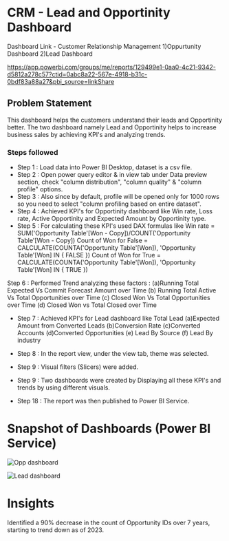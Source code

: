 # CRM - Lead and Opportinity Dashboard
Dashboard Link - Customer Relationship Management
1)Oppurtunity Dashboard
2)Lead Dashboard

https://app.powerbi.com/groups/me/reports/129499e1-0aa0-4c21-9342-d5812a278c57?ctid=0abc8a22-567e-4918-b31c-0bdf83a88a27&pbi_source=linkShare


## Problem Statement

This dashboard helps the customers  understand their leads and Opportinity better. The two dashboard namely Lead and Opportinity helps to increase business sales by achieving KPI's and analyzing trends.



### Steps followed 

- Step 1 : Load data into Power BI Desktop, dataset is a csv file.
- Step 2 : Open power query editor & in view tab under Data preview section, check "column distribution", "column quality" & "column profile" options.
- Step 3 : Also since by default, profile will be opened only for 1000 rows so you need to select "column profiling based on entire dataset".
- Step 4 : Achieved KPI's for Opportinity dashboard like Win rate, Loss rate, Active Opportinity and Expected Amount by Opportinity type.
- Step 5 : For calculating these KPI's used DAX formulas  like 
Win rate = SUM('Opportunity Table'[Won - Copy])/COUNT('Opportunity Table'[Won - Copy])
Count of Won for False = 
CALCULATE(COUNTA('Opportunity Table'[Won]), 'Opportunity Table'[Won] IN { FALSE })
Count of Won for True = 
CALCULATE(COUNTA('Opportunity Table'[Won]), 'Opportunity Table'[Won] IN { TRUE })

Step 6 : Performed Trend analyzing these factors :
(a)Running Total Expected Vs Commit Forecast Amount over Time
(b) Running Total Active Vs Total Opportunities over Time
(c) Closed Won Vs Total Opportunities over Time
(d) Closed Won vs Total Closed over Time

- Step 7 : Achieved KPI's for Lead dashboard like Total Lead
 (a)Expected Amount from Converted Leads 
 (b)Conversion Rate 
 (c)Converted Accounts
 (d)Converted Opportunities
 (e) Lead By Source
 (f) Lead By industry

- Step 8 : In the report view, under the view tab, theme was selected.
- Step 9  : Visual filters (Slicers) were added.
- Step 9  : Two dashboards were created by Displaying all these KPI's and trends by using different visuals.

 - Step 18 : The report was then published to Power BI Service.
 
 

# Snapshot of Dashboards (Power BI Service)

![Opp dashboard](https://github.com/pavankumarbr2437/Test/assets/145674009/2c719d1b-bd57-46c8-a6cd-f1aa7fb5e09d)

![Lead dashboard](https://github.com/pavankumarbr2437/Test/assets/145674009/925b6f23-6b50-4b7f-a96d-f68fea7ef93f)

 
 
# Insights

Identified a 90% decrease in the count of Opportunity IDs over 7 years, starting to trend down as of 2023.
